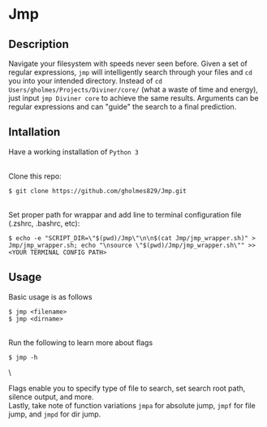 # Jmp

## Description
Navigate your filesystem with speeds never seen before. Given a set of regular expressions, `jmp` will intelligently search through your files and `cd` you into your intended directory. Instead of `cd Users/gholmes/Projects/Diviner/core/` (what a waste of time and energy), just input `jmp Diviner core` to achieve the same results. Arguments can be regular expressions and can "guide" the search to a final prediction.

## Intallation
Have a working installation of `Python 3`

\
Clone this repo:
```
$ git clone https://github.com/gholmes829/Jmp.git
```
\
Set proper path for wrappar and add line to terminal configuration file (.zshrc, .bashrc, etc):
```
$ echo -e "SCRIPT_DIR=\"$(pwd)/Jmp\"\n\n$(cat Jmp/jmp_wrapper.sh)" > Jmp/jmp_wrapper.sh; echo "\nsource \"$(pwd)/Jmp/jmp_wrapper.sh\"" >> <YOUR TERMINAL CONFIG PATH>
```

## Usage
Basic usage is as follows
```
$ jmp <filename>
$ jmp <dirname>
```
\
Run the following to learn more about flags
```
$ jmp -h
```
\

Flags enable you to specify type of file to search, set search root path, silence output, and more.
\
Lastly, take note of function variations `jmpa` for absolute jump, `jmpf` for file jump, and `jmpd` for dir jump.